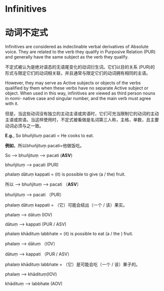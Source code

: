 # **Infinitives** 
# **动词不定式**

 Infinitives are considered as indeclinable verbal derivatives of Absolute 
voice. They are related to the verb they qualify in Purposive Relation (PUR) and 
generally have the same subject as the verb they qualify. 

不定式被认为是绝对语态的无语尾变化的动词衍生词。它们以目的关系 (PUR)的形式与限定它们的动词相关联，并且通常与限定它们的动词拥有相同的主语。

 However, they may serve as Active subjects or objects of the verbs 
qualified by them when these verbs have no separate Active subject or object.
When used in this way, infinitives are viewed as third person nouns in nomi-
native case and singular number, and the main verb must agree with it. 

但是，当这些动词没有独立的主动主语或宾语时，它们可充当限制它的动词的主动主语或宾语。当这样使用时，不定式被看做是名词第三人称，主格，单数，且主要动词必须与之一致。

**E.g.**, So bhuñjituṃ pacati = He cooks to eat. 

**例如**，所以bhuñjituṃ pacati=他做饭吃。

So --> bhuñjituṃ --> pacati (**ASV**) 

 bhuñjituṃ --> pacati (PUR) 
 
 phalaṃ dātuṃ kappati = (it) is possible to give (a / the) fruit. 
 
 所以 --> bhuñjituṃ --> pacati （**ASV**）

bhuñjituṃ --> pacati （PUR）

phalaṃ dātuṃ kappati = （它）可能会结出（一个 / 该）果实。

 phalaṃ --> dātuṃ (IOV)
 
 dātuṃ --> kappati (PUR / ASV) 
 
 phalaṃ khādituṃ labbhate = (it) is possible to eat (a / the ) fruit. 

phalaṃ --> dātuṃ （IOV）

dātuṃ --> kappati （PUR / ASV）

phalaṃ khādituṃ labbhate = （它）是可能会吃（一个 / 该）果子的。

 phalaṃ --> khādituṃ(IOV) 
 
 khādituṃ --> labbhate (AOV)